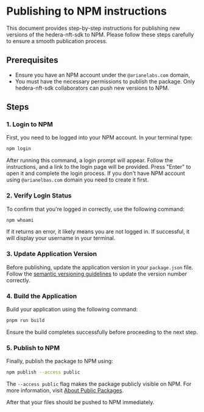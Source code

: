 # Publishing to NPM instructions

This document provides step-by-step instructions for publishing new versions of the hedera-nft-sdk to NPM. Please follow these steps carefully to ensure a smooth publication process.

## Prerequisites

- Ensure you have an NPM account under the `@arianelabs.com` domain,
- You must have the necessary permissions to publish the package. Only hedera-nft-sdk collaborators can push new versions to NPM.

## Steps

### 1. Login to NPM

First, you need to be logged into your NPM account. In your terminal type:

```bash
npm login
```

After running this command, a login prompt will appear. Follow the instructions, and a link to the login page will be provided. Press "Enter" to open it and complete the login process. If you don't have NPM account using `@arianelbas.com` domain you need to create it first.

### 2. Verify Login Status

To confirm that you're logged in correctly, use the following command:

```bash
npm whoami
```

If it returns an error, it likely means you are not logged in. If successful, it will display your username in your terminal.

### 3. Update Application Version

Before publishing, update the application version in your `package.json` file. Follow the [semantic versioning guidelines](https://docs.npmjs.com/about-semantic-versioning) to update the version number correctly.

### 4. Build the Application

Build your application using the following command:

```bash
pnpm run build
```

Ensure the build completes successfully before proceeding to the next step.

### 5. Publish to NPM

Finally, publish the package to NPM using:

```bash
npm publish --access public
```

The `--access public` flag makes the package publicly visible on NPM. For more information, visit [About Public Packages](https://docs.npmjs.com/about-public-packages).

After that your files should be pushed to NPM immediately.
